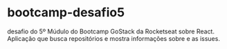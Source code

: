 # bootcamp-desafio5
 desafio do 5º Múdulo do Bootcamp GoStack da Rocketseat sobre React. Aplicação que busca repositórios e mostra informações sobre e as issues.
